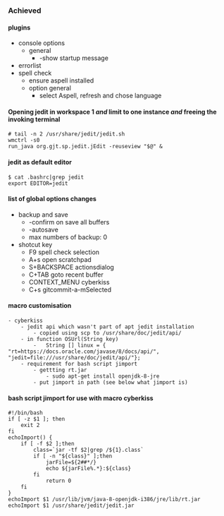 ### Achieved
                        
#### plugins

- console options
	- general
		- -show startup message
- errorlist
- spell check
	- ensure aspell installed
	- option general
		- select Aspell, refresh and chose language
		
#### Opening jedit in workspace 1 _and_ limit to one instance _and_ freeing the invoking terminal 

	# tail -n 2 /usr/share/jedit/jedit.sh 
	wmctrl -s0
	run_java org.gjt.sp.jedit.jEdit -reuseview "$@" &

#### jedit as default editor 
	
	$ cat .bashrc|grep jedit
	export EDITOR=jedit

#### list of global options changes

- backup and save
	- -confirm on save all buffers
	- -autosave
	- max numbers of backup: 0
- shotcut key
	- F9			spell check selection
	- A+s			open scratchpad
	- S+BACKSPACE	actionsdialog
	- C+TAB			goto recent buffer
	- CONTEXT_MENU	cyberkiss
	- C+s			gitcommit-a-mSelected

#### macro customisation
	- cyberkiss
		- jedit api which wasn't part of apt jedit installation
			- copied using scp to /usr/share/doc/jedit/api/
		- in function OSUrl(String key) 
			- 	String [] linux = { "rt=https://docs.oracle.com/javase/8/docs/api/", "jedit=file:///usr/share/doc/jedit/api/"};
		- requirement for bash script jimport
			- gettting rt.jar
				- sudo apt-get install openjdk-8-jre
			- put jimport in path (see below what jimport is)

#### bash script jimport for use with macro cyberkiss

	#!/bin/bash
	if [ -z $1 ]; then
		exit 2
	fi
	echoImport() { 
		if [ -f $2 ];then
			class=`jar -tf $2|grep /${1}.class`
			if [ -n "${class}" ];then
				jarFile=${2##*/}
				echo ${jarFile%.*}:${class}
			fi
				return 0
		fi
	}
	echoImport $1 /usr/lib/jvm/java-8-openjdk-i386/jre/lib/rt.jar 
	echoImport $1 /usr/share/jedit/jedit.jar

		
